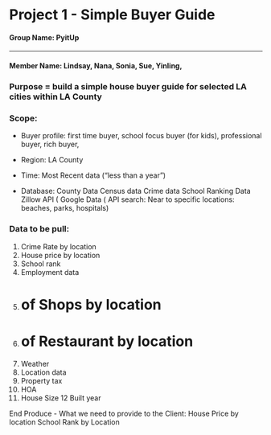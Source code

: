 # Project 1 - Simple Buyer Guide

#### Group Name: PyitUp
-------------------------------
#### Member Name: Lindsay, Nana, Sonia, Sue, Yinling, 

### Purpose = build a simple house buyer guide for selected LA cities within LA County  

### Scope: 

* Buyer profile: first time buyer, school focus buyer (for kids), professional buyer, rich buyer,
* Region: LA County
* Time: Most Recent data (“less than a year”)

* Database: 
	County Data
	Census data
	Crime data
	School Ranking Data
	Zillow API (
	Google Data ( API search: Near to specific locations: beaches, parks, hospitals)

### Data to be pull:
1. Crime Rate by location
2. House price by location
3. School rank
4. Employment data
5. # of Shops by location
6. # of Restaurant by location
7. Weather 
8. Location data
9. Property tax
10. HOA
11. House Size
12 Built year


End Produce - What we need to provide to the Client:
House Price by location 
School Rank by Location

